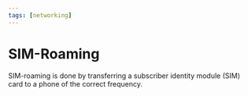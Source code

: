 ```yaml
---
tags: [networking]
---
```


# SIM-Roaming

SIM-roaming is done by transferring a subscriber identity module (SIM) card to a
phone of the correct frequency.
